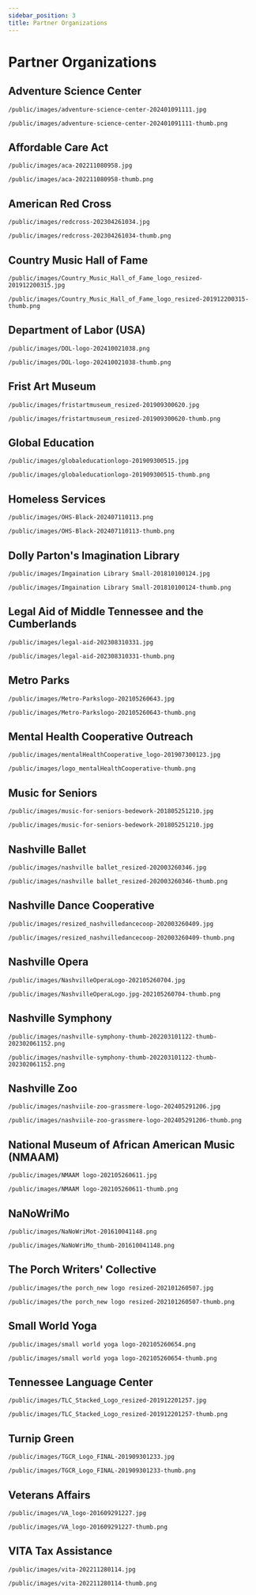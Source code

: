 ```yaml
---
sidebar_position: 3
title: Partner Organizations
---
```


# Partner Organizations

## Adventure Science Center

```text
/public/images/adventure-science-center-202401091111.jpg
```

```text
/public/images/adventure-science-center-202401091111-thumb.png
```

## Affordable Care Act

```text
/public/images/aca-202211080958.jpg
```

```text
/public/images/aca-202211080958-thumb.png
```

## American Red Cross

```text
/public/images/redcross-202304261034.jpg
```

```text
/public/images/redcross-202304261034-thumb.png
```

## Country Music Hall of Fame

```text
/public/images/Country_Music_Hall_of_Fame_logo_resized-201912200315.jpg
```

```text
/public/images/Country_Music_Hall_of_Fame_logo_resized-201912200315-thumb.png
```

## Department of Labor (USA)

```text
/public/images/DOL-logo-202410021038.png
```

```text
/public/images/DOL-logo-202410021038-thumb.png
```

## Frist Art Museum

```
/public/images/fristartmuseum_resized-201909300620.jpg
```

```
/public/images/fristartmuseum_resized-201909300620-thumb.png
```

## Global Education

```
/public/images/globaleducationlogo-201909300515.jpg
```

```
/public/images/globaleducationlogo-201909300515-thumb.png
```

## Homeless Services

```text
/public/images/OHS-Black-202407110113.png
```

```text
/public/images/OHS-Black-202407110113-thumb.png
```

## Dolly Parton's Imagination Library

```
/public/images/Imgaination Library Small-201810100124.jpg
```

```
/public/images/Imgaination Library Small-201810100124-thumb.png
```

## Legal Aid of Middle Tennessee and the Cumberlands

```text
/public/images/legal-aid-202308310331.jpg
```

```text
/public/images/legal-aid-202308310331-thumb.png
```

## Metro Parks

```text
/public/images/Metro-Parkslogo-202105260643.jpg
```

```text
/public/images/Metro-Parkslogo-202105260643-thumb.png
```

## Mental Health Cooperative Outreach

```text
/public/images/mentalHealthCooperative_logo-201907300123.jpg
```

```
/public/images/logo_mentalHealthCooperative-thumb.png
```

## Music for Seniors

```
/public/images/music-for-seniors-bedework-201805251210.jpg
```

```
/public/images/music-for-seniors-bedework-201805251210.jpg
```

## Nashville Ballet

```
/public/images/nashville ballet_resized-202003260346.jpg
```

```
/public/images/nashville ballet_resized-202003260346-thumb.png
```

## Nashville Dance Cooperative

```
/public/images/resized_nashvilledancecoop-202003260409.jpg
```

```
/public/images/resized_nashvilledancecoop-202003260409-thumb.png
```

## Nashville Opera

```text
/public/images/NashvilleOperaLogo-202105260704.jpg
```

```text
/public/images/NashvilleOperaLogo.jpg-202105260704-thumb.png
```

## Nashville Symphony

```text
/public/images/nashville-symphony-thumb-202203101122-thumb-202302061152.png
```

```text
/public/images/nashville-symphony-thumb-202203101122-thumb-202302061152.png
```

## Nashville Zoo

```text
/public/images/nashviile-zoo-grassmere-logo-202405291206.jpg
```

```text
/public/images/nashviile-zoo-grassmere-logo-202405291206-thumb.png
```

## National Museum of African American Music (NMAAM)

```
/public/images/NMAAM logo-202105260611.jpg
```

```
/public/images/NMAAM logo-202105260611-thumb.png
```

## NaNoWriMo

```
/public/images/NaNoWriMot-201610041148.png
```

```
/public/images/NaNoWriMo_thumb-201610041148.png
```

## The Porch Writers' Collective

```text
/public/images/the porch_new logo resized-202101260507.jpg
```

```text
/public/images/the porch_new logo resized-202101260507-thumb.png
```

## Small World Yoga

```
/public/images/small world yoga logo-202105260654.png
```

```
/public/images/small world yoga logo-202105260654-thumb.png
```

## Tennessee Language Center

```text
/public/images/TLC_Stacked_Logo_resized-201912201257.jpg
```

```text
/public/images/TLC_Stacked_Logo_resized-201912201257-thumb.png
```

## Turnip Green

```text
/public/images/TGCR_Logo_FINAL-201909301233.jpg
```

```text
/public/images/TGCR_Logo_FINAL-201909301233-thumb.png
```

## Veterans Affairs

```text
/public/images/VA_logo-201609291227.jpg
```

```text
/public/images/VA_logo-201609291227-thumb.png
```

## VITA Tax Assistance

```text
/public/images/vita-202211280114.jpg
```

```text
/public/images/vita-202211280114-thumb.png
```
